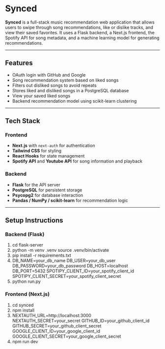 # Synced

**Synced** is a full-stack music recommendation web application that allows users to swipe through song recommendations, like or dislike tracks, and view their saved favorites. It uses a Flask backend, a Next.js frontend, the Spotify API for song metadata, and a machine learning model for generating recommendations.

---

## Features

- OAuth login with GitHub and Google
- Song recommendation system based on liked songs
- Filters out disliked songs to avoid repeats
- Stores liked and disliked songs in a PostgreSQL database
- View your saved liked songs
- Backend recommendation model using scikit-learn clustering

---

## Tech Stack

### Frontend

- **Next.js** with `next-auth` for authentication
- **Tailwind CSS** for styling
- **React Hooks** for state management
- **Spotify API** and **Youtube API** for song information and playback

### Backend

- **Flask** for the API server
- **PostgreSQL** for persistent storage
- **Psycopg2** for database interaction
- **Pandas / NumPy / scikit-learn** for recommendation logic

---

## Setup Instructions

### Backend (Flask)

1. cd flask-server
2. python -m venv .venv
   source .venv/bin/activate
3. pip install -r requirements.txt
4. DB_NAME=your_db_name
   DB_USER=your_db_user
   DB_PASSWORD=your_db_password
   DB_HOST=localhost
   DB_PORT=5432
   SPOTIPY_CLIENT_ID=your_spotify_client_id
   SPOTIPY_CLIENT_SECRET=your_spotify_client_secret
5. python run.py

### Frontend (Next.js)

1. cd synced
2. npm install
3. NEXTAUTH_URL=http://localhost:3000
   NEXTAUTH_SECRET=your_secret
   GITHUB_ID=your_github_client_id
   GITHUB_SECRET=your_github_client_secret
   GOOGLE_CLIENT_ID=your_google_client_id
   GOOGLE_CLIENT_SECRET=your_google_client_secret
4. npm run dev
